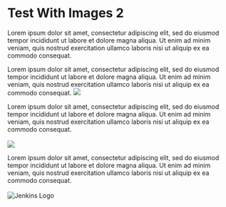 # Test With Images 2

Lorem ipsum dolor sit amet, consectetur adipiscing elit, sed do eiusmod tempor incididunt ut labore et dolore magna aliqua. Ut enim ad minim veniam, quis nostrud exercitation ullamco laboris nisi ut aliquip ex ea commodo consequat.



Lorem ipsum dolor sit amet, consectetur adipiscing elit, sed do eiusmod tempor incididunt ut labore et dolore magna aliqua. Ut enim ad minim veniam, quis nostrud exercitation ullamco laboris nisi ut aliquip ex ea commodo consequat.
<img src='https://github.com/betterscientificsoftware/images/raw/master/use-case-sw-interactions.jpg' class='page lightbox' />


Lorem ipsum dolor sit amet, consectetur adipiscing elit, sed do eiusmod tempor incididunt ut labore et dolore magna aliqua. Ut enim ad minim veniam, quis nostrud exercitation ullamco laboris nisi ut aliquip ex ea commodo consequat.
<br>
<br>
<img src='https://github.com/betterscientificsoftware/images/raw/master/use-case-sw-interactions.jpg' class='page' />

Lorem ipsum dolor sit amet, consectetur adipiscing elit, sed do eiusmod tempor incididunt ut labore et dolore magna aliqua. Ut enim ad minim veniam, quis nostrud exercitation ullamco laboris nisi ut aliquip ex ea commodo consequat.
<br>
<br>
<img src='https://jenkins.io/images/226px-Jenkins_logo.svg.png' alt="Jenkins Logo" class='logo' />


<!---
Publish: no
Categories: collaboration
Topics: licensing
Tags: bssw-internal
Level: 2
Prerequisites: defaults
Aggregate: none
--->
